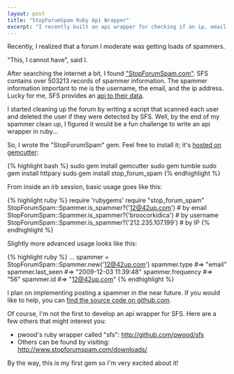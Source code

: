 ```yaml
---
layout: post
title: "StopForumSpam Ruby Api Wrapper"
excerpt: "I recently built an api wrapper for checking if an ip, email, or username is related to a spammer."
---
```


Recently, I realized that a forum I moderate was getting loads of spammers. 

"This, I cannot have", said I.

After searching the internet a bit, I found ["StopForumSpam.com"](http://www.stopforumspam.com/). SFS contains over 503213 records of spammer information. The spammer information important to me is the username, the email, and the ip address. Lucky for me, SFS provides an [api to their data](http://www.stopforumspam.com/apis).

I started cleaning up the forum by writing a script that scanned each user and deleted the user if they were detected by SFS. 
Well, by the end of my spammer clean up, I figured it would be a fun challenge to write an api wrapper in ruby...

So, I wrote the "StopForumSpam" gem. Feel free to install it; it's [hosted on gemcutter](http://gemcutter.org/gems/stop_forum_spam):

{% highlight bash %}
sudo gem install gemcutter
sudo gem tumble
sudo gem install httpary
sudo gem install stop_forum_spam
{% endhighlight %}

From inside an irb session, basic usage goes like this:

{% highlight ruby %}
require 'rubygems'
require "stop_forum_spam"
StopForumSpam::Spammer.is_spammer?('12@42up.com') # by email
StopForumSpam::Spammer.is_spammer?('broocorkidica') # by username
StopForumSpam::Spammer.is_spammer?('212.235.107.199') # by IP
{% endhighlight %}

Slightly more advanced usage looks like this:

{% highlight ruby %}
...
spammer = StopForumSpam::Spammer.new('12@42up.com')
spammer.type #=> "email"
spammer.last_seen #=> "2009-12-03 11:39:48"
spammer.frequency #=> "56"
spammer.id #=> "12@42up.com"
{% endhighlight %}

I plan on implementing posting a spammer in the near future. If you would like to help, you can [find the source code on github.com](http://github.com/ldenman/stop_forum_spam).

Of course, I'm not the first to develop an api wrapper for SFS. Here are a few others that might interest you:

- pwood's ruby wrapper called "sfs": http://github.com/pwood/sfs  
- Others can be found by visiting: http://www.stopforumspam.com/downloads/

By the way, this is my first gem so I'm very excited about it!